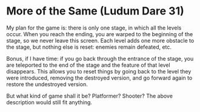 More of the Same (Ludum Dare 31)
===

My plan for the game is: there is only one stage, in which all the levels occur. When you reach the ending, you are warped to the beginning of the stage, so we never leave this screen. Each level adds one more obstacle to the stage, but nothing else is reset: enemies remain defeated, etc.

Bonus, if I have time: if you go back through the entrance of the stage, you are teleported to the end of the stage and the feature of that level disappears. This allows you to reset things by going back to the level they were introduced, removing the destroyed version, and go forward again to restore the undestroyed version.

But what kind of game shall it be? Platformer? Shooter? The above description would still fit anything.
